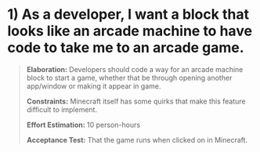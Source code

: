 # 1) As a developer, I want a block that looks like an arcade machine to have code to take me to an arcade game.
>**Elaboration:**  Developers should code a way for an arcade machine block to start a game, whether that be through opening another app/window or making it appear in game.
>
>**Constraints:** Minecraft itself has some quirks that make this feature difficult to implement. 
>
>**Effort Estimation:** 10 person-hours
>
>**Acceptance Test:** That the game runs when clicked on in Minecraft. 

